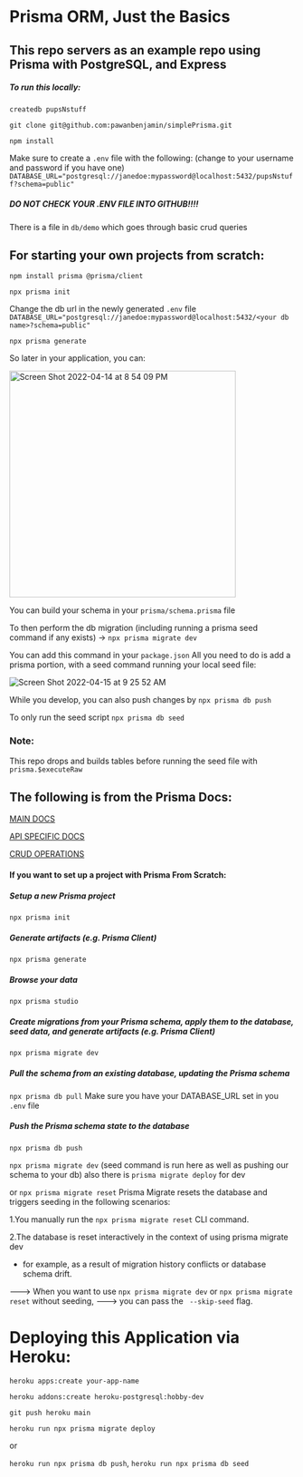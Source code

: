 # Prisma ORM, Just the Basics

## This repo servers as an example repo using Prisma with PostgreSQL, and Express

##### To run this locally:

 ```createdb pupsNstuff``` 

```git clone git@github.com:pawanbenjamin/simplePrisma.git```

```npm install```

Make sure to create a ```.env``` file with the following: (change to your username and password if you have one)
```DATABASE_URL="postgresql://janedoe:mypassword@localhost:5432/pupsNstuff?schema=public"```

##### DO NOT CHECK YOUR .ENV FILE INTO GITHUB!!!!

There is a file in ```db/demo``` which goes through basic crud queries

## For starting your own projects from scratch:
```npm install prisma @prisma/client```

  ```npx prisma init```
  
Change the db url in the newly generated ```.env``` file
```DATABASE_URL="postgresql://janedoe:mypassword@localhost:5432/<your db name>?schema=public"```

   ```npx prisma generate```
   
So later in your application, you can:
  
<img width="400" alt="Screen Shot 2022-04-14 at 8 54 09 PM" src="https://user-images.githubusercontent.com/62716484/163500929-976423a9-7a2b-4144-a768-5db6c2fd3a08.png">


You can build your schema in your ```prisma/schema.prisma``` file

To then perform the db migration (including running a prisma seed command if any exists) ->
```npx prisma migrate dev```

You can add this command in your `package.json` 
All you need to do is add a prisma portion, with a seed command running your local seed file:

![Screen Shot 2022-04-15 at 9 25 52 AM](https://user-images.githubusercontent.com/62716484/163576247-97c3d2dc-c251-425f-a102-df544a15791d.png)

While you develop, you can also push changes by
```npx prisma db push```

To only run the seed script ```npx prisma db seed```



### Note:
This repo drops and builds tables before running the seed file with ```prisma.$executeRaw```
## The following is from the Prisma Docs:

[MAIN DOCS](https://www.prisma.io/docs/)


[API SPECIFIC DOCS](https://www.prisma.io/docs/reference/api-reference/prisma-client-reference)


[CRUD OPERATIONS](https://www.prisma.io/docs/concepts/components/prisma-client/crud)


#### If you want to set up a project with Prisma From Scratch:
##### Setup a new Prisma project
  ```npx prisma init```

##### Generate artifacts (e.g. Prisma Client)
  ```npx prisma generate```


##### Browse your data
  ```npx prisma studio```

##### Create migrations from your Prisma schema, apply them to the database, seed data, and generate artifacts (e.g. Prisma Client)
  ```npx prisma migrate dev```
  
 ##### Pull the schema from an existing database, updating the Prisma schema
  ```npx prisma db pull```
Make sure you have your DATABASE_URL set in you ```.env``` file

##### Push the Prisma schema state to the database
  ```npx prisma db push```

```npx prisma migrate dev``` (seed command is run here as well as pushing our schema to your db)
also there is ```prisma migrate deploy``` for dev

or ```npx prisma migrate reset```
Prisma Migrate resets the database and triggers seeding in the following scenarios:

1.You manually run the ```npx prisma migrate reset``` CLI command.

2.The database is reset interactively in the context of using prisma migrate dev 
   - for example, as a result of migration history conflicts or database schema drift.

---> When you want to use ```npx prisma migrate dev``` or ```npx prisma migrate reset``` without seeding, 
---> you can pass the ``` --skip-seed``` flag.



# Deploying this Application via Heroku:

```heroku apps:create your-app-name```

```heroku addons:create heroku-postgresql:hobby-dev```

```git push heroku main```

```heroku run npx prisma migrate deploy```

or 

```heroku run npx prisma db push```,
```heroku run npx prisma db seed```

